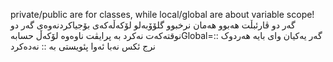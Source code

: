  private/public are for classes, while local/global are about variable scope!
گەر دو ڤارئبڵت هەبوو هەمان نرخبوو گلۆۆبەلو لۆکەڵەکەی بۆجیاکردنەوەی
گەر دو نوقتەکەت نەکرد بە پرایڤت ناوەوە لۆکەڵ حسابەGlobal=::
گەر یەکیان وای بایە هەردوک نرج ئکس نەبا ئەوا پئویستی بە :: نەدەکرد

